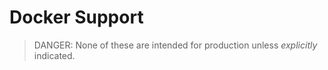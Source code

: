 # Docker Support

> DANGER: None of these are intended for production unless *explicitly* indicated.
